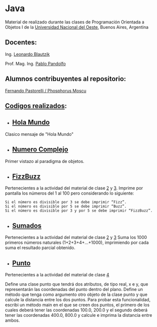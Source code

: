 # Java
Material de realizado durante las clases de Programación Orientada a Objetos I de la [Universidad Nacional del Oeste](http://uno.edu.ar/), Buenos Aires, Argentina

## Docentes:
Ing. [Leonardo Blautzik](https://github.com/leoblautzik)

Prof. Mag. Ing. [Pablo Pandolfo](ppandolfo@uno.edu.ar)

## Alumnos contribuyentes al repositorio:
[Fernando Pastorelli / Phosphorus Moscu](https://github.com/Phosphorus-M)

## [Codigos realizados](https://github.com/Phosphorus-M/Java/tree/master/src/Clases):
- ## [Hola Mundo](https://github.com/Phosphorus-M/Java/blob/master/src/Clases/HolaMundo.java)
Clasico mensaje de "Hola Mundo"
- ## [Numero Complejo](https://github.com/Phosphorus-M/Java/blob/master/src/Clases/Complejo.java)
Primer vistazo al paradigma de objetos.
- ## [FizzBuzz](https://github.com/Phosphorus-M/Java/blob/master/src/Clases/FizzBuzz.java)
Pertenecientes a la actividad del material de clase [2](https://docs.google.com/viewer?a=v&pid=sites&srcid=ZGVmYXVsdGRvbWFpbnx1bm9wcm9nY29ub2JqZXRvczF8Z3g6Njk0MmE2ZDZjZjQwYTk3Mg) y [3](https://docs.google.com/viewer?a=v&pid=sites&srcid=ZGVmYXVsdGRvbWFpbnx1bm9wcm9nY29ub2JqZXRvczF8Z3g6NTA3ZjFlMDlhNWVhNWIxYQ).
  Imprime por pantalla los números del 1 al 100 pero considerando lo siguiente:
  
    Si el número es divisible por 3 se debe imprimir “Fizz”.
    Si el número es divisible por 5 se debe imprimir “Buzz”.
    Si el número es divisible por 3 y por 5 se debe imprimir “FizzBuzz”.
    
- ## [Sumados](https://github.com/Phosphorus-M/Java/blob/master/src/Clases/Sumados.java)
Pertenecientes a la actividad del material de clase [2](https://docs.google.com/viewer?a=v&pid=sites&srcid=ZGVmYXVsdGRvbWFpbnx1bm9wcm9nY29ub2JqZXRvczF8Z3g6Njk0MmE2ZDZjZjQwYTk3Mg) y [3](https://docs.google.com/viewer?a=v&pid=sites&srcid=ZGVmYXVsdGRvbWFpbnx1bm9wcm9nY29ub2JqZXRvczF8Z3g6NTA3ZjFlMDlhNWVhNWIxYQ)
  Suma los 1000 primeros números naturales (1+2+3+4+...+1000), imprimiendo por cada suma el resultado parcial obtenido.
- ## [Punto](https://github.com/Phosphorus-M/Java/blob/master/src/Clases/Punto.java)
 Pertenecientes a la actividad del material de clase [4](https://docs.google.com/viewer?a=v&pid=sites&srcid=ZGVmYXVsdGRvbWFpbnx1bm9wcm9nY29ub2JqZXRvczF8Z3g6NGZhYWNhMjI1OTFhZTNkZA)

Define una clase punto que tendrá dos atributos, de tipo real, x e y, que representarán las coordenadas del punto dentro del plano. Define un método que tenga como argumento otro objeto de la clase punto y que calcule la distancia entre los dos puntos. Para probar esta funcionalidad, escribi un método main en el que se creen dos puntos, el primero de los cuales deberá tener las coordenadas 100.0, 200.0 y el segundo deberá tener las coordenadas 400.0, 800.0 y calcule e imprima la distancia entre ambos.
